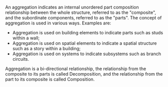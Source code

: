 An aggregation indicates an internal unordered part composition relationship between the whole structure, referred to as the "composite", and the subordinate components, referred to as the "parts". The concept of aggregation is used in various ways. Examples are:

* Aggregation is used on building elements to indicate parts such as studs within a wall;
* Aggregation is used on spatial elements to indicate a spatial structure such as a story within a building;
* Aggregation is used on systems to indicate subsystems such as branch circuits.

Aggregation is a bi-directional relationship, the relationship from the composite to its parts is called Decomposition, and the relationship from the part to its composite is called Composition.
